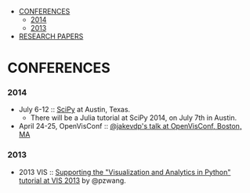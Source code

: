 * [CONFERENCES](#conferences)
   * [2014](#2014)
   * [2013](#2013)
* [RESEARCH PAPERS](#research-papers)
   
   
# CONFERENCES
### 2014
* July 6-12 :: [SciPy](https://conference.scipy.org/scipy2014/) at Austin, Texas.
   * There will be a Julia tutorial at SciPy 2014, on July 7th in Austin.
* April 24-25, OpenVisConf :: [@jakevdp's talk at OpenVisConf, Boston, MA](https://github.com/jakevdp/OpenVisConf2014)


### 2013
* 2013 VIS :: [Supporting the "Visualization and Analytics in Python" tutorial at VIS 2013](https://github.com/ContinuumIO/PythonVIS2013) by @pzwang. 
